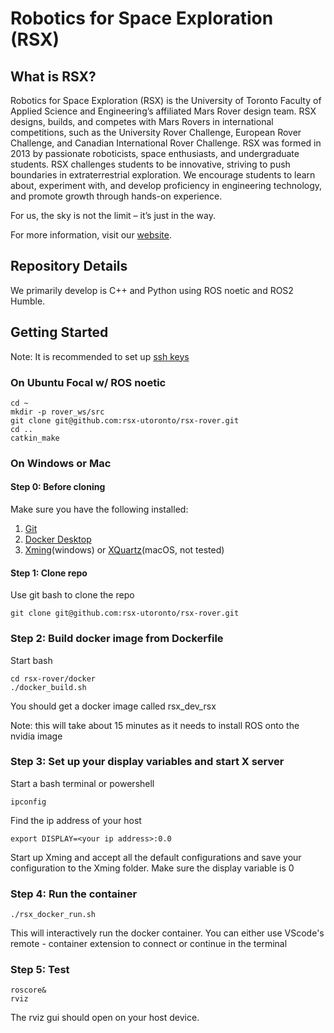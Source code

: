 # Robotics for Space Exploration (RSX)

## What is RSX?

Robotics for Space Exploration (RSX) is the University of Toronto Faculty of Applied Science and Engineering’s affiliated Mars Rover design team. 
RSX designs, builds, and competes with Mars Rovers in international competitions, such as the University Rover Challenge, European Rover Challenge, and Canadian International Rover Challenge. 
RSX was formed in 2013 by passionate roboticists, space enthusiasts, and undergraduate students. RSX challenges students to be innovative, striving to push boundaries in extraterrestrial exploration. We encourage students to learn about, experiment with, and develop proficiency in engineering technology, and promote growth through hands-on experience. 

For us, the sky is not the limit – it’s just in the way.

For more information, visit our [website](https://rsx.skule.ca/). 

## Repository Details 

We primarily develop is C++ and Python using ROS noetic and ROS2 Humble. 

## Getting Started 

Note: It is recommended to set up [ssh keys](https://docs.github.com/en/authentication/connecting-to-github-with-ssh/generating-a-new-ssh-key-and-adding-it-to-the-ssh-agent) 

### On Ubuntu Focal w/ ROS noetic 
```
cd ~
mkdir -p rover_ws/src 
git clone git@github.com:rsx-utoronto/rsx-rover.git
cd ..
catkin_make 
```
### On Windows or Mac 

#### Step 0: Before cloning
Make sure you have the following installed:
1. [Git](https://gitforwindows.org/)
2. [Docker Desktop](https://www.docker.com/products/docker-desktop/)
3. [Xming](https://sourceforge.net/projects/xming/)(windows) or [XQuartz](https://www.xquartz.org/)(macOS, not tested)

#### Step 1: Clone repo
Use git bash to clone the repo 
```
git clone git@github.com:rsx-utoronto/rsx-rover.git
```

### Step 2: Build docker image from Dockerfile 
Start bash 
```
cd rsx-rover/docker
./docker_build.sh
```
You should get a docker image called rsx_dev_rsx

Note: this will take about 15 minutes as it needs to install ROS onto the nvidia image 

### Step 3: Set up your display variables and start X server
Start a bash terminal or powershell 
```
ipconfig
```
Find the ip address of your host 
```
export DISPLAY=<your ip address>:0.0
```
Start up Xming and accept all the default configurations and save your configuration to the Xming folder. Make sure the display variable is 0

### Step 4: Run the container 
```
./rsx_docker_run.sh
```
This will interactively run the docker container. You can either use VScode's remote - container extension to connect or continue in the terminal 

### Step 5: Test
```
roscore&
rviz
```
The rviz gui should open on your host device. 



